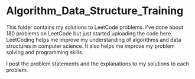 # Algorithm_Data_Structure_Training
This folder contains my solutions to LeetCode problems. I've done about 180 problems on LeetCode but just started uploading the code here.
LeetCoding helps me improve my understanding of algorithms and data structures in computer science. It also helps me improve my 
problem solving and programming skills. 

I post the problem statements and the explanations to my solutions to each problem. 
